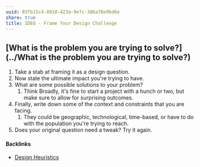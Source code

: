 ```yaml
---
uuid: 03fb15c4-8918-423a-9e7c-386a78e9bd6e
share: true
title: IDEO - Frame Your Design Challenge
---
```

## [What is the problem you are trying to solve?](../What is the problem you are trying to solve?)

1. Take a stab at framing it as a design question.
2. Now state the ultimate impact you're trying to have.
3. What are some possible solutions to your problem?
	1. Think Broadly, it's fine to start a project with a hunch or two, but make sure to allow for surprising outcomes.
4. Finally, write down some of the context and constraints that you are facing.
	1. They could be geographic, technological, time-based, or have to do with the population you're trying to reach.
5. Does your original question need a tweak? Try it again.

#### Backlinks

* [Design Heuristics](/5e01e1ef-4aa4-491d-8ac3-8f0343201a97)